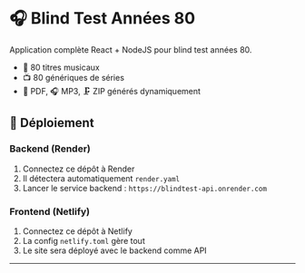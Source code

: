 # 🎧 Blind Test Années 80

Application complète React + NodeJS pour blind test années 80.

- 🎵 80 titres musicaux
- 📺 80 génériques de séries
- 📄 PDF, 🎧 MP3, 🗜️ ZIP générés dynamiquement

## 🔧 Déploiement

### Backend (Render)
1. Connectez ce dépôt à Render
2. Il détectera automatiquement `render.yaml`
3. Lancer le service backend : `https://blindtest-api.onrender.com`

### Frontend (Netlify)
1. Connectez ce dépôt à Netlify
2. La config `netlify.toml` gère tout
3. Le site sera déployé avec le backend comme API

---
